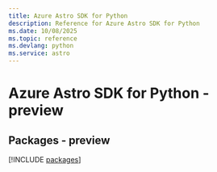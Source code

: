 ```yaml
---
title: Azure Astro SDK for Python
description: Reference for Azure Astro SDK for Python
ms.date: 10/08/2025
ms.topic: reference
ms.devlang: python
ms.service: astro
---
```

# Azure Astro SDK for Python - preview
## Packages - preview
[!INCLUDE [packages](astro-index.md)]